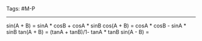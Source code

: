 Tags: #M-P

---
sin(A + B) = sinA * cosB + cosA * sinB
cos(A + B) = cosA * cosB - sinA * sinB
tan(A + B) = (tanA + tanB)/1- tanA * tanB
sin(A - B) = 